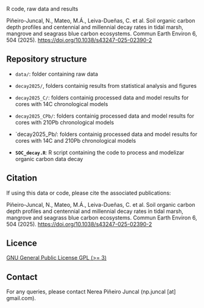 R code, raw data and results

Piñeiro-Juncal, N., Mateo, M.Á., Leiva-Dueñas, C. et al. Soil organic carbon depth profiles and centennial and millennial decay rates in tidal marsh, mangrove and seagrass blue carbon ecosystems. Commun Earth Environ 6, 504 (2025). https://doi.org/10.1038/s43247-025-02390-2

## Repository structure

- `data/`: folder containing raw data
  
- `decay2025/`, folders containig results from statistical analysis and figures
  
- `decay2025_C/`: folders containig processed data and model results for cores with 14C chronological models
  
- `decay2025_CPb/`: folders containig processed data and model results for cores with 210Pb chronological models
  
- `decay2025_Pb/: folders containig processed data and model results for cores with 14C and 210Pb chronological models
  
- **`SOC_decay.R`**: R script containing the code to process and modelizar organic carbon data decay

## Citation

If using this data or code, please cite the associated publications:

Piñeiro-Juncal, N., Mateo, M.Á., Leiva-Dueñas, C. et al. Soil organic carbon depth profiles and centennial and millennial decay rates in tidal marsh, mangrove and seagrass blue carbon ecosystems. Commun Earth Environ 6, 504 (2025). https://doi.org/10.1038/s43247-025-02390-2

## Licence

[GNU General Public License GPL (\>= 3)](https://www.gnu.org/licenses/gpl-3.0.html)

## Contact

For any queries, please contact Nerea Piñeiro Juncal (np.juncal [at] gmail.com).

